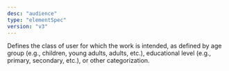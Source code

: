 ```yaml
---
desc: "audience"
type: "elementSpec"
version: "v3"
---
```


Defines the class of user for which the work is intended, as defined by age group
(e.g.,
children, young adults, adults, etc.), educational level (e.g., primary, secondary,
etc.),
or other categorization.